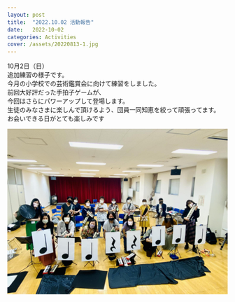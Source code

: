 ```yaml
---
layout: post
title:  "2022.10.02 活動報告"
date:   2022-10-02 
categories: Activities
cover: /assets/20220813-1.jpg
---
```


10月2日（日）  
追加練習の様子です。  
今月の小学校での芸術鑑賞会に向けて練習をしました。  
前回大好評だった手拍子ゲームが、  
今回はさらにパワーアップして登場します。  
生徒のみなさまに楽しんで頂けるよう、団員一同知恵を絞って頑張ってます。  
お会いできる日がとても楽しみです   
    
<img border="0" src="/assets/20221002-1.jpg">    
